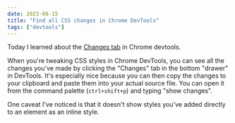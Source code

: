 ```yaml
---
date: 2023-08-15
title: "Find all CSS changes in Chrome DevTools"
tags: ["devtools"]
---
```



Today I learned about the [Changes tab](https://developer.chrome.com/docs/devtools/changes/) in Chrome devtools.

When you're tweaking CSS styles in Chrome DevTools, you can see all the changes you've made by clicking the "Changes" tab in the bottom "drawer" in DevTools.
It's especially nice because you can then copy the changes to your clipboard and paste them into your actual source file.
You can open it from the command palette (`ctrl+shift+p`) and typing "show changes".

One caveat I've noticed is that it doesn't show styles you've added directly to an element as an inline style.
